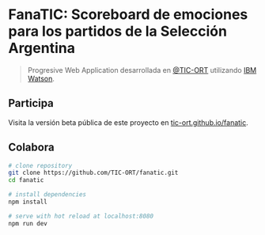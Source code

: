 # FanaTIC: Scoreboard de emociones para los partidos de la Selección Argentina

> Progresive Web Application desarrollada en [@TIC-ORT](https://github.com/TIC-ORT) utilizando [IBM Watson](https://github.com/watson-developer-cloud).

## Participa

Visita la versión beta pública de este proyecto en [tic-ort.github.io/fanatic](https://tic-ort.github.io/fanatic).

## Colabora

``` bash
# clone repository
git clone https://github.com/TIC-ORT/fanatic.git
cd fanatic

# install dependencies
npm install

# serve with hot reload at localhost:8080
npm run dev
